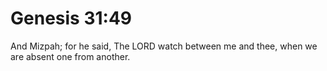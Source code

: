 # Genesis 31:49

And Mizpah; for he said, The LORD watch between me and thee, when we are absent one from another.